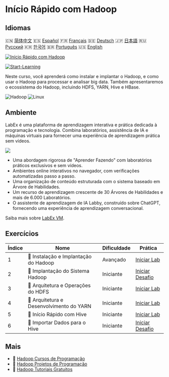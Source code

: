 # Início Rápido com Hadoop

## Idiomas

🇨🇳 [简体中文](README_zh.md) 🇪🇸 [Español](README_es.md) 🇫🇷 [Français](README_fr.md) 🇩🇪 [Deutsch](README_de.md) 🇯🇵 [日本語](README_ja.md) 🇷🇺 [Русский](README_ru.md) 🇰🇷 [한국어](README_ko.md) 🇧🇷 [Português](README_pt.md) 🇺🇸 [English](README.md) 

[![Início Rápido com Hadoop](https://cover-creator.labex.io/quick-start-with-hadoop.png?lang=pt)](https://labex.io/pt/courses/quick-start-with-hadoop)

[![Start-Learning](https://img.shields.io/badge/Start-Learning-whitesmoke?style=for-the-badge)](https://labex.io/pt/courses/quick-start-with-hadoop)

Neste curso, você aprenderá como instalar e implantar o Hadoop, e como usar o Hadoop para processar e analisar big data. Também apresentaremos o ecossistema do Hadoop, incluindo HDFS, YARN, Hive e HBase.

![Hadoop](https://img.shields.io/badge/Hadoop-whitesmoke?style=for-the-badge&logo=hadoop)
![Linux](https://img.shields.io/badge/Linux-whitesmoke?style=for-the-badge&logo=linux)


## Ambiente

LabEx é uma plataforma de aprendizagem interativa e prática dedicada à programação e tecnologia. Combina laboratórios, assistência de IA e máquinas virtuais para fornecer uma experiência de aprendizagem prática sem vídeos.

![](https://tutorial-screenshot.getvm.io/images/vm-1725247253.png)

- Uma abordagem rigorosa de "Aprender Fazendo" com laboratórios práticos exclusivos e sem vídeos.
- Ambientes online interativos no navegador, com verificações automatizadas passo a passo.
- Uma organização de conteúdo estruturada com o sistema baseado em Árvore de Habilidades.
- Um recurso de aprendizagem crescente de 30 Árvores de Habilidades e mais de 6.000 Laboratórios.
- O assistente de aprendizagem de IA Labby, construído sobre ChatGPT, fornecendo uma experiência de aprendizagem conversacional.

Saiba mais sobre [LabEx VM](https://support.labex.io/using-labex/virtual-machine).

## Exercícios

|   Índice | Nome                                     | Dificuldade   | Prática                                                                                                                   |
|----------|------------------------------------------|---------------|---------------------------------------------------------------------------------------------------------------------------|
|        1 | 📖 Instalação e Implantação do Hadoop    | Avançado      | <a target='_blank' href='https://labex.io/pt/tutorials/linux-hadoop-installation-and-deployment-272321'>Iniciar Lab</a>   |
|        2 | 🎯 Implantação do Sistema Hadoop         | Iniciante     | <a target='_blank' href='https://labex.io/pt/labs/hadoop-hadoop-system-deployment-272365'>Iniciar Desafio</a>             |
|        3 | 📖 Arquitetura e Operações do HDFS       | Iniciante     | <a target='_blank' href='https://labex.io/pt/tutorials/hadoop-architecture-and-operations-of-hdfs-272320'>Iniciar Lab</a> |
|        4 | 📖 Arquitetura e Desenvolvimento do YARN | Iniciante     | <a target='_blank' href='https://labex.io/pt/tutorials/linux-yarn-architecture-and-development-272324'>Iniciar Lab</a>    |
|        5 | 📖 Início Rápido com Hive                | Iniciante     | <a target='_blank' href='https://labex.io/pt/tutorials/linux-quick-start-to-hive-272323'>Iniciar Lab</a>                  |
|        6 | 🎯 Importar Dados para o Hive            | Iniciante     | <a target='_blank' href='https://labex.io/pt/labs/import-data-to-hive-272367'>Iniciar Desafio</a>                         |

## Mais

- 🔗 [Hadoop Cursos de Programação](https://github.com/labex-labs/awesome-programming-courses)
- 🔗 [Hadoop Projetos de Programação](https://github.com/labex-labs/awesome-programming-projects)
- 🔗 [Hadoop Tutoriais Gratuitos](https://github.com/labex-labs/hadoop-free-tutorials)

